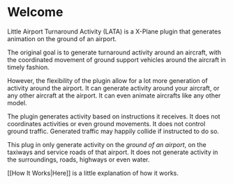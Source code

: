 # Welcome

Little Airport Turnaround Activity (LATA) is a X-Plane plugin that generates animation on the ground of an airport.

The original goal is to generate turnaround activity around an aircraft, with the coordinated movement of ground support vehicles around the aircraft in timely fashion.

However, the flexibility of the plugin allow for a lot more generation of activity around the airport. It can generate activity around your aircraft, or any other aircraft at the airport. It can even animate aircrafts like any other model.

The plugin generates activity based on instructions it receives. It does not coordinates activities or even ground movements. It does not control ground traffic. Generated traffic may happily collide if instructed to do so.

This plug in only generate activity on the *ground of an airport*, on the taxiways and service roads of that airport. It does not generate activity in the surroundings, roads, highways or even water.

[[How It Works|Here]] is a little explanation of how it works.

